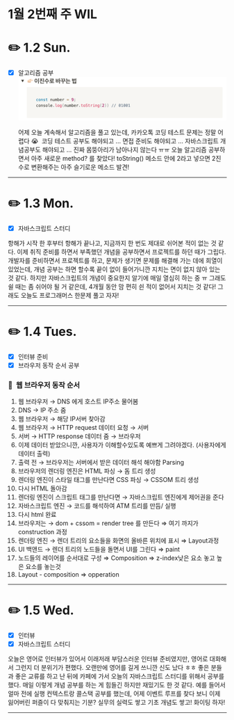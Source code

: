 # 1월 2번째 주 WIL

# ✏️ 1.2 **Sun.**

- [x] 알고리즘 공부
      <img src="./Images/1.2.1.png"/>

  어제 오늘 계속해서 알고리즘을 풀고 있는데, 카카오톡 코딩 테스트 문제는 정말 어렵다 😭  코딩 테스트 공부도 해야되고 ... 면접 준비도 해야되고 ... 자바스크립트 개념공부도 해야되고 ... 진짜 몸뚱아리가 남아나지 않는다 ㅠㅠ 오늘 알고리즘 공부하면서 아주 새로운 method? 를 찾았다! toString() 메소드 안에 2라고 넣으면 2진수로 변환해주는 아주 슬기로운 메소드 발견!

---

# ✏️ 1.3 **Mon.**

- [x] 자바스크립트 스터디

항해가 시작 한 후부터 항해가 끝나고, 지금까지 한 번도 제대로 쉬어본 적이 없는 것 같다. 이제 취직 준비를 하면서 부족했던 개념을 공부하면서 프로젝트를 하던 때가 그립다. 개발자를 준비하면서 프로젝트를 하고, 문제가 생기면 문제를 해결해 가는 데에 희열이 있었는데, 개념 공부는 하면 할수록 끝이 없이 들어가니깐 지치는 면이 없지 않아 있는 것 같다. 하지만 자바스크립트의 개념이 중요한지 알기에 매일 열심히 하는 중 ㅠ 그래도 쉴 때는 좀 쉬어야 될 거 같은데, 4개월 동안 맘 편히 쉰 적이 없어서 지치는 것 같다! 그래도 오늘도 프로그래머스 한문제 풀고 자자!

---

# ✏️ 1.4 **Tues.**

- [x] 인터뷰 준비
- [x] 브라우저 동작 순서 공부

### 🚀  웹 브라우저 동작 순서

1. 웹 브라우저 → DNS 에게 호스트 IP주소 물어봄
2. DNS → IP 주소 줌
3. 웹 브라우저 → 해당 IP서버 찾아감
4. 웹 브라우저 → HTTP request 데이터 요청 → 서버
5. 서버 → HTTP response 데이터 줌 → 브라우저
6. 이제 데이터 받았으니깐, 사용자가 이해할수있도록 예쁘게 그려야겠다. (사용자에게 데이터 출력)
7. 출력 전 → 브라우저는 서버에서 받은 데이터 해석 해야함 Parsing
8. 브라우저의 렌더링 엔진은 HTML 파싱 → 돔 트리 생성
9. 렌더링 엔진이 스타일 태그를 만난다면 CSS 파싱 → CSSOM 트리 생성
10. 다시 HTML 돌아감
11. 렌더링 엔진이 스크립트 태그를 만난다면 → 자바스크립트 엔진에게 제어권을 준다
12. 자바스크립트 엔진 → 코드를 해석하여 ATM 트리를 만듬/ 실행
13. 다시 html 완료
14. 브라우저는 → dom + cssom = render tree 를 만든다 ⇒ 여기 까지가 construction 과정
15. 렌더링 엔진 → 렌더 트리의 요소들을 화면의 올바른 위치에 표시 ⇒ Layout과정
16. UI 백앤드 → 렌더 트리의 노드들을 돌면서 UI를 그린다 ⇒ paint
17. 노드들의 레이어를 순서대로 구성 ⇒ Composition ⇒ z-index낮은 요소 놓고 높은 요소를 놓는것
18. Layout - composition ⇒ opperation

---

# ✏️ 1.5 **Wed.**

- [x] 인터뷰
- [x] 자바스크립트 스터디

오늘은 영어로 인터뷰가 있어서 이래저래 부담스러운 인터뷰 준비였지만, 영어로 대화해서 그런지 더 분위기가 편했다. 오랜만에 영어를 길게 쓰니깐 신도 났다 ㅎㅎ 좋은 분들과 좋은 교류를 하고 난 뒤에 카페에 가서 오늘의 자바스크립트 스터디를 위해서 공부를 했다. 매일 이렇게 개념 공부를 하는 게 힘들긴 하지만 재밌기도 한 것 같다. 예를 들어서 얼마 전에 실행 컨텍스트랑 콜스택 공부를 했는데, 어제 이벤트 루프를 찾다 보니 이제 잃어버린 퍼즐이 다 맞춰지는 기분? 실무의 실력도 쌓고 기초 개념도 쌓고! 화이팅 하자!

---
